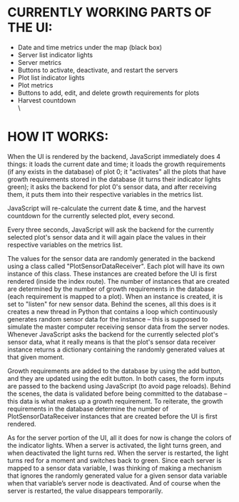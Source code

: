 # CURRENTLY WORKING PARTS OF THE UI:
- Date and time metrics under the map (black box)
- Server list indicator lights
- Server metrics
- Buttons to activate, deactivate, and restart the servers
- Plot list indicator lights
- Plot metrics
- Buttons to add, edit, and delete growth requirements for plots
- Harvest countdown
\
\
# HOW IT WORKS:
When the UI is rendered by the backend, JavaScript immediately does 4 things: it loads the current date and time; it loads the growth requirements (if any exists in the database) of plot 0; it "activates" all the plots that have growth requirements stored in the database (it turns their indicator lights green); it asks the backend for plot 0's sensor data, and after receiving them, it puts them into their respective variables in the metrics list. 

JavaScript will re-calculate the current date & time, and the harvest countdown for the currently selected plot, every second. 

Every three seconds, JavaScript will ask the backend for the currently selected plot's sensor data and it will again place the values in their respective variables on the metrics list. 

The values for the sensor data are randomly generated in the backend using a class called "PlotSensorDataReceiver". Each plot will have its own instance of this class. These instances are created before the UI is first rendered (inside the index route). The number of instances that are created are determined by the number of growth requirements in the database (each requirement is mapped to a plot). When an instance is created, it is set to "listen" for new sensor data. Behind the scenes, all this does is it creates a new thread in Python that contains a loop which continuously generates random sensor data for the instance – this is supposed to simulate the master computer receiving sensor data from the server nodes. Whenever JavaScript asks the backend for the currently selected plot's sensor data, what it really means is that the plot's sensor data receiver instance returns a dictionary containing the randomly generated values at that given moment. 

Growth requirements are added to the database by using the add button, and they are updated using the edit button. In both cases, the form inputs are passed to the backend using JavaScript (to avoid page reloads). Behind the scenes, the data is validated before being committed to the database – this data is what makes up a growth requirement. To reiterate, the growth requirements in the database determine the number of PlotSensorDataReceiver instances that are created before the UI is first rendered.

As for the server portion of the UI, all it does for now is change the colors of the indicator lights. When a server is activated, the light turns green, and when deactivated the light turns red. When the server is restarted, the light turns red for a moment and switches back to green. Since each server is mapped to a sensor data variable, I was thinking of making a mechanism that ignores the randomly generated value for a given sensor data variable when that variable’s server node is deactivated. And of course when the server is restarted, the value disappears temporarily.
